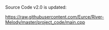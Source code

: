 Source Code v2.0 is updated:

https://raw.githubusercontent.com/Eurce/River-Melody/master/project_code/main.cpp

